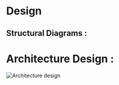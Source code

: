 # Design
## Structural Diagrams :
# Architecture Design :

![Architecture design](https://user-images.githubusercontent.com/74095725/153245212-9ab0ffa5-3fc5-4be7-bf70-0fa8d43eb935.png)

